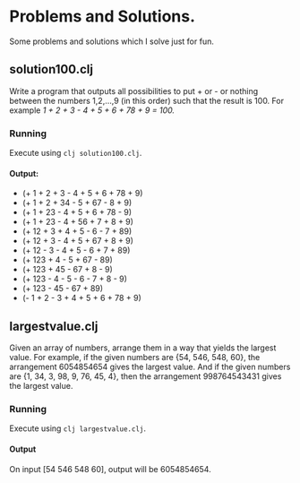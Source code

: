 # Problems and Solutions.
Some problems and solutions which I solve just for fun.

## solution100.clj
  Write a program that outputs all possibilities to put + or - or nothing between the numbers 1,2,…,9 (in this order) such that the result is 100. For example *1 + 2 + 3 - 4 + 5 + 6 + 78 + 9 = 100.*
  
  ### Running
  Execute using `clj solution100.clj`.
  
  #### Output: 
 * (+ 1 + 2 + 3 - 4 + 5 + 6 + 78 + 9)                                                                                                                                                                                                    
 * (+ 1 + 2 + 34 - 5 + 67 - 8 + 9)
 * (+ 1 + 23 - 4 + 5 + 6 + 78 - 9)
 * (+ 1 + 23 - 4 + 56 + 7 + 8 + 9)
 * (+ 12 + 3 + 4 + 5 - 6 - 7 + 89)
 * (+ 12 + 3 - 4 + 5 + 67 + 8 + 9)
 * (+ 12 - 3 - 4 + 5 - 6 + 7 + 89)
 * (+ 123 + 4 - 5 + 67 - 89)
 * (+ 123 + 45 - 67 + 8 - 9)
 * (+ 123 - 4 - 5 - 6 - 7 + 8 - 9)
 * (+ 123 - 45 - 67 + 89)
 * (- 1 + 2 - 3 + 4 + 5 + 6 + 78 + 9)


## largestvalue.clj
  Given an array of numbers, arrange them in a way that yields the largest value. For example, if the given numbers are {54, 546, 548, 60}, the arrangement 6054854654 gives the largest value. And if the given numbers are {1, 34, 3, 98, 9, 76, 45, 4}, then the arrangement 998764543431 gives the largest value.
  
  ### Running
  Execute using `clj largestvalue.clj`.
  
  #### Output
  On input [54 546 548 60], output will be 6054854654.

